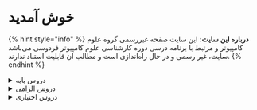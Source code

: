 # خوش آمدید 
{% hint style="info" %}
**درباره این سایت:** این سایت صفحه غیررسمی گروه علوم کامپیوتر و مرتبط با برنامه درسی دوره کارشناسی علوم کامپیوتر فردوسی می‌باشد
سایت، غیر رسمی و در حال راه‌اندازی است و مطالب آن قابلیت استناد ندارند.
{% endhint %}

<details>
<summary>دروس پایه</summary>

* [آمار و احتمال ۱](docs/base/Probability-and-Statistics-I.md)
* [ریاضی عمومی ۱](docs/base/Calculus-I.md)
* [ریاضی عمومی ۲](docs/base/Calculus-II.md)
* [مبانی علوم ریاضی](docs/base/Foundations-of-Mathematics.md)
* [مبانی کامپیوتر و برنامه‌سازی](docs/base/Computer-Fundamentals-and-Programming.md)
* [معادلات دیفرانسیل](docs/base/Differential-Equations.md)

</details>

<details>

<summary>دروس الزامی</summary>

* [اصول سیستم‌های کامپیوتری](docs/mandatory/Principles-of-Computer-Systems.md)
* [آزمایشگاه ریاضی](docs/mandatory/Mathematics-Lab.md)
* [آشنایی با یادگیری عمیق](docs/mandatory/Introduction-to-Deep-Learning.md)
* [برنامه‌سازی پیشرفته](docs/mandatory/Advanced-Programming.md)
* [بهینه‌سازی غیرخطی](docs/mandatory/Nonlinear-Optimization.md)
* [بهینه‌سازی گسسته](docs/mandatory/Discrete-Optimization.md)
* [پایگاه داده‌ها](docs/mandatory/Databases.md)
* [تحقیق در عملیات](docs/mandatory/Operations-Research.md)
* [تحلیل آماری داده‌ها](docs/mandatory/Statistical-Data-Analysis.md)
* [داده‌کاوی مقدماتی](docs/mandatory/Elementary-Data-Mining.md)
* [زبان تخصصی](docs/mandatory/English-for-Computer-Science.md)
* [زبان‌های برنامه‌سازی](docs/mandatory/Programming-Languages.md)
* [ساختمان داده‌ها](docs/mandatory/Data-Structures.md)
* [سری‌های زمانی کاربردی](docs/mandatory/Applied-Time-Series.md)
* [طراحی و تحلیل الگوریتم‌ها](docs/mandatory/Design-and-Analysis-of-Algorithms.md)
* [کارآفرینی](docs/mandatory/Entrepreneurship.md)
* [کارآموزی](docs/mandatory/Apprenticeship.md)
* [کاربینی](docs/mandatory/Internship.md)
* [کارگاه کامپیوتر ۱](docs/mandatory/Computer-Workshop-I.md)
* [کارگاه کامپیوتر ۲](docs/mandatory/Computer-Workshop-II.md)
* [مبانی اقتصاد دیجیتال](docs/mandatory/Basics-of-Digital-Economics.md)
* [مبانی آنالیز ریاضی](docs/mandatory/Foundations-of-Mathematical-Analysis.md)
* [مبانی آنالیز عددی](docs/mandatory/Foundation-of-Numerical-Analysis.md)
* [مبانی ترکیبیات](docs/mandatory/Foundations-of-Combinatorics.md)
* [مبانی محاسبات علمی](docs/mandatory/Elementary-Scientific-Computing.md)
* [مبانی منطق](docs/mandatory/Fundamentals-of-Logic.md)
* [مبانی نظریه محاسبه](docs/mandatory/Introduction-to-the-Theory-of-Computation.md)
* [مدلسازی ریاضی](docs/mandatory/Mathematical-Modeling.md)
* [نرم‌افزارهای آماری و تحلیل داده‌ها](docs/mandatory/Statistical-Software-and-Data-Analysis.md)
* [هوش مصنوعی](docs/mandatory/Artificial-Intelligence.md)
* [یادگیری ماشین مقدماتی](docs/mandatory/Elementary-Machine-Learning.md)

</details>

<details>

<summary>دروس اختیاری</summary>

* [اصول طراحی نرم‌افزار](docs/elective/Principles-of-SoftwareDesign.md)
* [الگوریتم‌های تصادفی](docs/elective/Randomized-Algorithms.md)
* [آشنایی با پردازش زبان طبیعی](docs/elective/Introdution-to-Natural-Language-Processing.md)
* [آشنایی با کلان داده‌ها](docs/elective/Introduction-to-Big-Data.md)
* [آشنایی با نظریه بازی‌ها](docs/elective/Introduction-to-Game-Theory.md)
* [آمار محاسباتی](docs/elective/Computational-Statistics.md)
* [آمار و احتمال ۲](docs/elective/Probability-and-Statistics-II.md)
* [آنالیز عددی](docs/elective/Numerical-Analysis.md)
* [بازی‌سازی و بازی‌انگاری](docs/elective/Gamification-and-Game-Design.md)
* [برنامه‌نویسی امن](docs/elective/Secure-Programming.md)
* [برنامه‌نویسی موبایل](docs/elective/Mobile-Programming.md)
* [برنامه‌نویسی وب](docs/elective/Web-Programming.md)
* [پردازش تصویر مقدماتی](docs/elective/Elementary-Image-Processing.md)
* [پروژه کارشناسی](docs/elective/Project.md)
* [تجارت الکترونیک](docs/elective/Electronic-Commerce.md)
* [تحلیل شبکه‌های اجتماعی](docs/elective/Social-Networks-Analysis.md)
* [جبر خطی](docs/elective/Linear-Algebra.md)
* [رایانش چند‌هسته‌ای](docs/elective/Multicore-Computing.md)
* [رگرسیون ۱](docs/elective/Regression-I.md)
* [رمزنگاری](docs/elective/Cryptography.md)
* [روش‌های آماری](docs/elective/Statistical-Methods.md)
* [ریاضیات فازی](docs/elective/Fuzzy-Mathematics.md)
* [سیستم‌های عامل](docs/elective/Operating-Systems.md)
* [شبکه‌های کامپیوتری](docs/elective/Computer-Networks.md)
* [شبیه‌سازی کامپیوتری](docs/elective/Computerized-Simulation.md)
* [فرآیندهای تصادفی](docs/elective/Stochastic-Processes.md)
* [کامپایلر](docs/elective/Compiler.md)
* [گرافیک کامپیوتری](docs/elective/Computer-Graphics.md)
* [مباحثی در علوم کامپیوتر ۱](docs/elective/Topics-in-Computer-Science-I.md)
* [مباحثی در علوم کامپیوتر ۲](docs/elective/Topics-in-Computer-Science-II.md)
* [مبانی آنالیز فوریه و موجک‌ها](docs/elective/Introduction-to-Fourier-and-Wavelet-Analysis.md)
* [مبانی بیوانفورماتیک](docs/elective/Fundamentals-of-Bioinformatic.md)
* [مبانی جبر](docs/elective/Foundation-of-Algebra.md)
* [مبانی رایانش ابری](docs/elective/Cloud-Computing-Fundamentals.md)
* [مدیریت پروژه‌های فناوری اطلاعات](docs/elective/Information-Technology-Project-Management.md)
* [معناشناسی عملیاتی برنامه‌نویسی](docs/elective/Operational-Semantics-of-Programming.md)
* [منطق برای علوم کامپیوتر](docs/elective/Logic-for-Computer-Science.md)
* [مهارت‌های نرم شغلی](docs/elective/Job-Soft-Skills.md)
* [نظریه گراف و کاربردها](docs/elective/Graph-Theory-and-Applications.md)
* [نظریه محاسبه](docs/elective/Theory-of-Computation.md)
* [نظریه مقدماتی کدگذاری](docs/elective/Elementary-Coding-Theory.md)
* [هندسه محاسباتی](docs/elective/Computational-Geometry.md)
* [هوش تجاری مقدماتی](docs/elective/Elementary-Business-intelligence.md)
* [هوش محاسباتی](docs/elective/Computational-Intelligence.md)
* [هوش مصنوعی کاربردی](docs/elective/Applied-Artificial-Intelligence.md)

</details>
